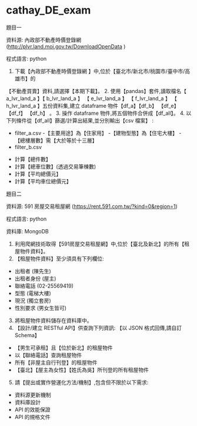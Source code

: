 # cathay_DE_exam

題目一 

資料源: 內政部不動產時價登錄網 (http://plvr.land.moi.gov.tw/DownloadOpenData )

程式語言: python

1. 下載【內政部不動產時價登錄網 】中,位於【臺北市/新北市/桃園市/臺中市/高雄市】的

【不動產買賣】資料,請選擇【本期下載】。
2. 使用【pandas】套件,讀取檔名【 a_lvr_land_a 】【 b_lvr_land_a 】 【 e_lvr_land_a 】
【 f_lvr_land_a 】 【 h_lvr_land_a 】五份資料集,建立 dataframe 物件【df_a】【df_b】
【df_e】【df_f】 【df_h】 。
3. 操作 dataframe 物件,將五個物件合併成【df_all】。
4. 以下列條件從【df_all】篩選/計算出結果,並分別輸出【csv 檔案】 :
* filter_a.csv
-【主要用途】為【住家用】
-【建物型態】為【住宅大樓】
-【總樓層數】需【大於等於十三層】
* filter_b.csv
- 計算【總件數】
- 計算【總車位數】(透過交易筆棟數)
- 計算【平均總價元】
- 計算【平均車位總價元】

題目二

資料源: 591 房屋交易租屋網 (https://rent.591.com.tw/?kind=0&region=1)

程式語言: python

資料庫: MongoDB

1. 利用爬網技術取得【591房屋交易租屋網】中,位於【臺北及新北】的所有【租屋物件資料】。
2. 【租屋物件資料】至少須具有下列欄位:
- 出租者 (陳先生)
- 出租者身份 (屋主)
- 聯絡電話 (02-25569419)
- 型態 (電梯大樓)
- 現況 (獨立套房)
- 性別要求 (男女生皆可)
3. 將租屋物件資料儲存在資料庫中。
4. 【設計/建立 RESTful API】供查詢下列資訊: 【以 JSON 格式回傳,請自訂 Schema】
- 【男生可承租】且【位於新北】的租屋物件
- 以【聯絡電話】查詢租屋物件
- 所有【非屋主自行刊登】的租屋物件
- 【臺北】【屋主為女性】【姓氏為吳】所刊登的所有租屋物件
5. 請【提出或實作營運化方法/機制】,包含但不限於以下需求:
- 資料源更新機制
- 資料庫設計
- API 的效能保證
- API 的規格文件
